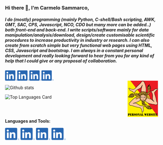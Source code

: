 ### Hi there 👋, I'm Carmelo Sammarco,

##### I do (mostly) programming (mainly Python, C-shell/Bash scripting, AWK, GMT, SAC, CPS, Javascript, NCO, CDO but many more can be added..) both front-end and back-end. I write scripts/software mainly for data manipulation/analysis/download, design/create customisable scientific procedures to  increase productivity in industry or research. I can also create from scratch simple but very functional web pages using HTML, CSS, Javascript and bootstrap. I am always in a constant personal development and really looking forward to hear from you for any kind of help that I could give or any proposal of collaboration.

<a href="https://www.linkedin.com/public-profile/settings?trk=d_flagship3_profile_self_view_public_profile">
  <img align="left" alt="Carmelo Sammarco | Linked-in" width="40px" src="https://github.com/carmelosammarco/carmelosammarco/blob/master/Assets/linkedin.png"/>
</a>

<a href="https://www.linkedin.com/public-profile/settings?trk=d_flagship3_profile_self_view_public_profile">
  <img align="left" alt="Carmelo Sammarco | Linked-in" width="40px" src="https://github.com/carmelosammarco/carmelosammarco/blob/master/Assets/linkedin.png"/>
</a>

<a href="https://www.linkedin.com/public-profile/settings?trk=d_flagship3_profile_self_view_public_profile">
  <img align="left" alt="Carmelo Sammarco | Linked-in" width="40px" src="https://github.com/carmelosammarco/carmelosammarco/blob/master/Assets/linkedin.png"/>
</a>

<a href="https://www.linkedin.com/public-profile/settings?trk=d_flagship3_profile_self_view_public_profile">
  <img align="left" alt="Carmelo Sammarco | Linked-in" width="40px" src="https://github.com/carmelosammarco/carmelosammarco/blob/master/Assets/linkedin.png"/>
</a>

<br />
<br />

<a href="https://carmelosammarco.com">
  <img align="right" alt="Carmelo Sammarco | Sicilian4ever" width="100px" src="https://github.com/carmelosammarco/carmelosammarco/blob/master/Assets/website.png"/>
</a>

![Github stats](https://github-readme-stats.vercel.app/api?username=carmelosammarco&theme=default&show_icons=true&count_private=true)

![Top Languages Card](https://github-readme-stats.vercel.app/api/top-langs/?username=carmelosammarco)


<br />
<br />

**Languages and Tools:**  

<code><img height="40" src="https://github.com/carmelosammarco/carmelosammarco/blob/master/Assets/linkedin.png"></code>
<code><img height="40" src="https://github.com/carmelosammarco/carmelosammarco/blob/master/Assets/linkedin.png"></code>
<code><img height="40" src="https://github.com/carmelosammarco/carmelosammarco/blob/master/Assets/linkedin.png"></code>
<code><img height="40" src="https://github.com/carmelosammarco/carmelosammarco/blob/master/Assets/linkedin.png"></code>
